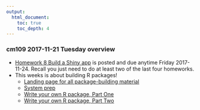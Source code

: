 ```yaml
---
output:
  html_document:
    toc: true
    toc_depth: 4
---
```


### cm109 2017-11-21 Tuesday overview

  * [Homework 8 Build a Shiny app](hw08_shiny.html) is posted and due anytime Friday 2017-11-24. Recall you just need to do at least two of the last four homeworks.
  * This weeks is about building R packages!
    - [Landing page for all package-building material](packages00_index.html)
    - [System prep](packages01_system-prep.html)
    - [Write your own R package, Part One](packages04_foofactors-package-01.html)
    - [Write your own R package, Part Two](packages05_foofactors-package-02.html)

